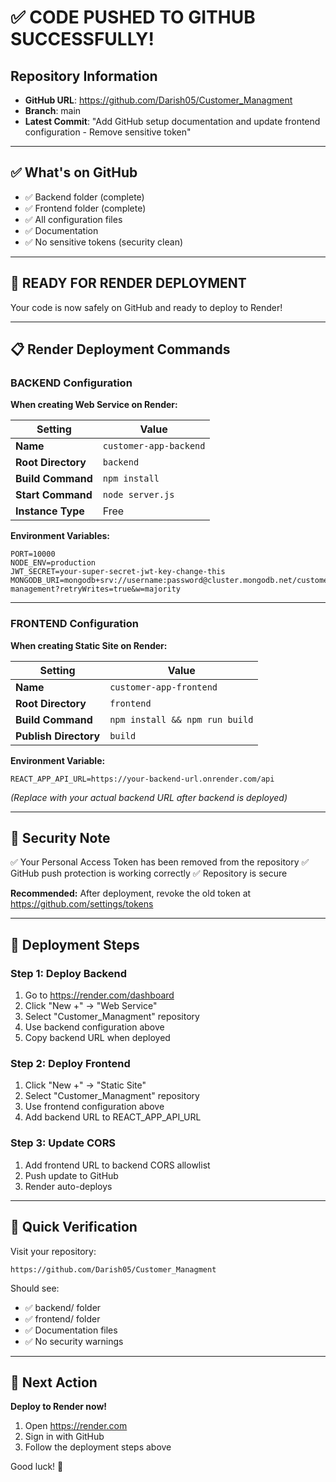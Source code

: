 # ✅ CODE PUSHED TO GITHUB SUCCESSFULLY!

## Repository Information

- **GitHub URL**: https://github.com/Darish05/Customer_Managment
- **Branch**: main
- **Latest Commit**: "Add GitHub setup documentation and update frontend configuration - Remove sensitive token"

---

## ✅ What's on GitHub

- ✅ Backend folder (complete)
- ✅ Frontend folder (complete)
- ✅ All configuration files
- ✅ Documentation
- ✅ No sensitive tokens (security clean)

---

## 🚀 READY FOR RENDER DEPLOYMENT

Your code is now safely on GitHub and ready to deploy to Render!

---

## 📋 Render Deployment Commands

### BACKEND Configuration

**When creating Web Service on Render:**

| Setting | Value |
|---------|-------|
| **Name** | `customer-app-backend` |
| **Root Directory** | `backend` |
| **Build Command** | `npm install` |
| **Start Command** | `node server.js` |
| **Instance Type** | Free |

**Environment Variables:**
```
PORT=10000
NODE_ENV=production
JWT_SECRET=your-super-secret-jwt-key-change-this
MONGODB_URI=mongodb+srv://username:password@cluster.mongodb.net/customer-management?retryWrites=true&w=majority
```

---

### FRONTEND Configuration

**When creating Static Site on Render:**

| Setting | Value |
|---------|-------|
| **Name** | `customer-app-frontend` |
| **Root Directory** | `frontend` |
| **Build Command** | `npm install && npm run build` |
| **Publish Directory** | `build` |

**Environment Variable:**
```
REACT_APP_API_URL=https://your-backend-url.onrender.com/api
```
*(Replace with your actual backend URL after backend is deployed)*

---

## 🔐 Security Note

✅ Your Personal Access Token has been removed from the repository
✅ GitHub push protection is working correctly
✅ Repository is secure

**Recommended:** After deployment, revoke the old token at https://github.com/settings/tokens

---

## 📝 Deployment Steps

### Step 1: Deploy Backend
1. Go to https://render.com/dashboard
2. Click "New +" → "Web Service"
3. Select "Customer_Managment" repository
4. Use backend configuration above
5. Copy backend URL when deployed

### Step 2: Deploy Frontend
1. Click "New +" → "Static Site"
2. Select "Customer_Managment" repository
3. Use frontend configuration above
4. Add backend URL to REACT_APP_API_URL

### Step 3: Update CORS
1. Add frontend URL to backend CORS allowlist
2. Push update to GitHub
3. Render auto-deploys

---

## 🎯 Quick Verification

Visit your repository:
```
https://github.com/Darish05/Customer_Managment
```

Should see:
- ✅ backend/ folder
- ✅ frontend/ folder
- ✅ Documentation files
- ✅ No security warnings

---

## 🚀 Next Action

**Deploy to Render now!**

1. Open https://render.com
2. Sign in with GitHub
3. Follow the deployment steps above

Good luck! 🎉
